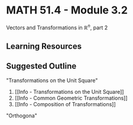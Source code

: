 # MATH 51.4 - Module 3.2

Vectors and Transformations in $\mathbb{R}^n$, part 2

## Learning Resources

## Suggested Outline

"Transformations on the Unit Square"

1. [[Info - Transformations on the Unit Square]]
2. [[Info - Common Geometric Transformations]]
3. [[Info - Composition of Transformations]]

"Orthogona"
